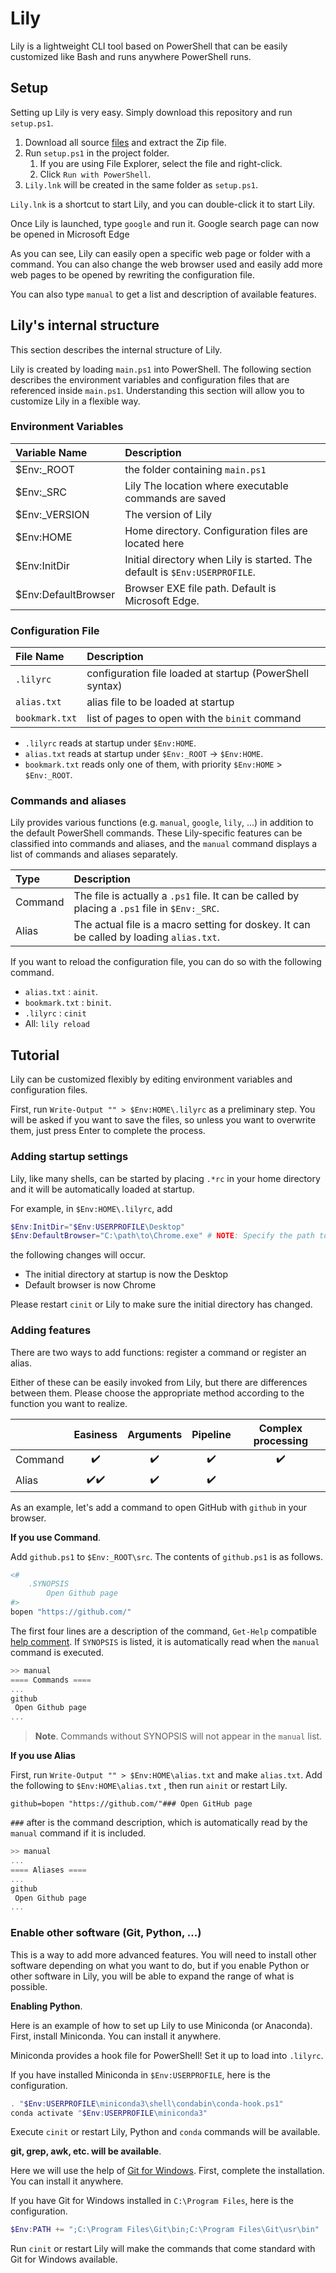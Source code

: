 # Lily

Lily is a lightweight CLI tool based on PowerShell that can be easily customized like Bash and runs anywhere PowerShell runs.

## Setup

Setting up Lily is very easy.
Simply download this repository and run `setup.ps1`.

1.  Download all source [files](https://github.com/atsuyaide/lily/archive/refs/heads/main.zip) and extract the Zip file.
2.  Run `setup.ps1` in the project folder.
    1. If you are using File Explorer, select the file and right-click.
    2. Click `Run with PowerShell`.
3.  `Lily.lnk` will be created in the same folder as `setup.ps1`.

`Lily.lnk` is a shortcut to start Lily, and you can double-click it to start Lily.

Once Lily is launched, type `google` and run it.
Google search page can now be opened in Microsoft Edge

As you can see, Lily can easily open a specific web page or folder with a command.
You can also change the web browser used and easily add more web pages to be opened by rewriting the configuration file.

You can also type `manual` to get a list and description of available features.

## Lily's internal structure

This section describes the internal structure of Lily.

Lily is created by loading `main.ps1` into PowerShell.
The following section describes the environment variables and configuration files that are referenced inside `main.ps1`.
Understanding this section will allow you to customize Lily in a flexible way.

### Environment Variables

| Variable Name       | Description                                                                |
| :------------------ | :------------------------------------------------------------------------- |
| $Env:\_ROOT         | the folder containing `main.ps1`                                           |
| $Env:\_SRC          | Lily The location where executable commands are saved                      |
| $Env:\_VERSION      | The version of Lily                                                        |
| $Env:HOME           | Home directory. Configuration files are located here                       |
| $Env:InitDir        | Initial directory when Lily is started. The default is `$Env:USERPROFILE`. |
| $Env:DefaultBrowser | Browser EXE file path. Default is Microsoft Edge.                          |

### Configuration File

| File Name      | Description                                              |
| :------------- | :------------------------------------------------------- |
| `.lilyrc`      | configuration file loaded at startup (PowerShell syntax) |
| `alias.txt`    | alias file to be loaded at startup                       |
| `bookmark.txt` | list of pages to open with the `binit` command           |

- `.lilyrc` reads at startup under `$Env:HOME`.
- `alias.txt` reads at startup under `$Env:_ROOT` -> `$Env:HOME`.
- `bookmark.txt` reads only one of them, with priority `$Env:HOME` > `$Env:_ROOT`.

### Commands and aliases

Lily provides various functions (e.g. `manual`, `google`, `lily`, ...) in addition to the default PowerShell commands.
These Lily-specific features can be classified into commands and aliases, and the `manual` command displays a list of commands and aliases separately.

| Type    | Description                                                                                   |
| :------ | :-------------------------------------------------------------------------------------------- |
| Command | The file is actually a `.ps1` file. It can be called by placing a `.ps1` file in `$Env:_SRC`. |
| Alias   | The actual file is a macro setting for doskey. It can be called by loading `alias.txt`.       |

If you want to reload the configuration file, you can do so with the following command.

- `alias.txt` : `ainit`.
- `bookmark.txt` : `binit`.
- `.lilyrc` : `cinit`
- All: `lily reload`

## Tutorial

Lily can be customized flexibly by editing environment variables and configuration files.

First, run `Write-Output "" > $Env:HOME\.lilyrc` as a preliminary step.
You will be asked if you want to save the files, so unless you want to overwrite them, just press Enter to complete the process.

### Adding startup settings

Lily, like many shells, can be started by placing `.*rc` in your home directory and it will be automatically loaded at startup.

For example, in `$Env:HOME\.lilyrc`, add

```PowerShell
$Env:InitDir="$Env:USERPROFILE\Desktop"
$Env:DefaultBrowser="C:\path\to\Chrome.exe" # NOTE: Specify the path to the Chrome.exe
```

the following changes will occur.

- The initial directory at startup is now the Desktop
- Default browser is now Chrome

Please restart `cinit` or Lily to make sure the initial directory has changed.

### Adding features

There are two ways to add functions: register a command or register an alias.

Either of these can be easily invoked from Lily, but there are differences between them.
Please choose the appropriate method according to the function you want to realize.

|         |               Easiness               |     Arguments      |      Pipeline      | Complex processing |
| :------ | :----------------------------------: | :----------------: | :----------------: | :----------------: |
| Command |          :heavy_check_mark:          | :heavy_check_mark: | :heavy_check_mark: | :heavy_check_mark: |
| Alias   | :heavy_check_mark::heavy_check_mark: | :heavy_check_mark: | :heavy_check_mark: |                    |

As an example, let's add a command to open GitHub with `github` in your browser.

**If you use Command**.

Add `github.ps1` to `$Env:_ROOT\src`.
The contents of `github.ps1` is as follows.

```PowerShell
<#
    .SYNOPSIS
        Open Github page
#>
bopen "https://github.com/"
```

The first four lines are a description of the command, `Get-Help` compatible [help comment](https://learn.microsoft.com/en-us/powershell/scripting/developer/help/examples-of-comment-based-help).
If `SYNOPSIS` is listed, it is automatically read when the `manual` command is executed.

```PowerShell
>> manual
==== Commands ====
...
github
 Open Github page
...
```

> **Note**.
> Commands without SYNOPSIS will not appear in the `manual` list.

**If you use Alias**

First, run `Write-Output "" > $Env:HOME\alias.txt` and make `alias.txt`.
Add the following to `$Env:HOME\alias.txt` , then run `ainit` or restart Lily.

```text
github=bopen "https://github.com/"### Open GitHub page
```

`###` after is the command description, which is automatically read by the `manual` command if it is included.

```PowerShell
>> manual
...
==== Aliases ====
...
github
 Open Github page
...
```

### Enable other software (Git, Python, ...)

This is a way to add more advanced features.
You will need to install other software depending on what you want to do, but if you enable Python or other software in Lily, you will be able to expand the range of what is possible.

**Enabling Python**.

Here is an example of how to set up Lily to use Miniconda (or Anaconda).
First, install Miniconda.
You can install it anywhere.

Miniconda provides a hook file for PowerShell!
Set it up to load into `.lilyrc`.

If you have installed Miniconda in `$Env:USERPROFILE`, here is the configuration.

```PowerShell
. "$Env:USERPROFILE\miniconda3\shell\condabin\conda-hook.ps1"
conda activate "$Env:USERPROFILE\miniconda3"
```

Execute `cinit` or restart Lily, Python and `conda` commands will be available.

**git, grep, awk, etc. will be available**.

Here we will use the help of [Git for Windows](https://gitforwindows.org/).
First, complete the installation.
You can install it anywhere.

If you have Git for Windows installed in `C:\Program Files`, here is the configuration.

```PowerShell
$Env:PATH += ";C:\Program Files\Git\bin;C:\Program Files\Git\usr\bin"
```

Run `cinit` or restart Lily will make the commands that come standard with Git for Windows available.
